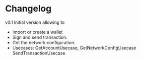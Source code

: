 Changelog
============

v0.1
Initial version allowing to
- Import or create a wallet
- Sign and send transaction.
- Get the network configuration.
- Usecases: GetAccountUsecase, GetNetworkConfigUsecase SendTransactionUsecase

